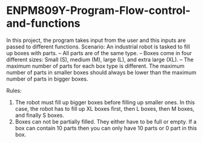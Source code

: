 # ENPM809Y-Program-Flow-control-and-functions
In this project, the program takes input from the user and this inputs are passed to different functions.
Scenario: An industrial robot is tasked to fill up boxes with parts.
          – All parts are of the same type.
          – Boxes come in four different sizes: Small (S), medium (M), large (L), and extra large (XL).
          – The maximum number of parts for each box type is different. 
The maximum number of parts in smaller boxes should always be lower than the maximum number of parts in bigger boxes.

Rules:
1. The robot must fill up bigger boxes before filling up smaller ones. In this case,
the robot has to fill up XL boxes first, then L boxes, then M boxes, and finally S
boxes.
2. Boxes can not be partially filled. They either have to be full or empty. If a box
can contain 10 parts then you can only have 10 parts or 0 part in this box.
